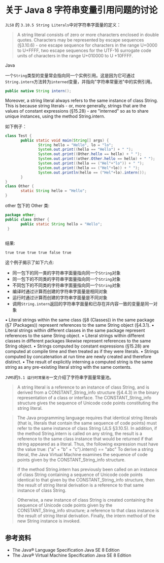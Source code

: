 # 关于 Java 8 字符串变量引用问题的讨论


`JLS8` 的 `3.10.5 String Literals`中对字符串字面量的定义：

> A string literal consists of zero or more characters enclosed in double quotes. Characters may be represented by escape sequences (§3.10.6) - one escape sequence for characters in the range U+0000 to U+FFFF, two escape sequences for the UTF-16 surrogate code units of characters in the range U+010000 to U +10FFFF.

Java

一个`String`类型的变量常会指向同一个实例引用。这是因为它可通过`String.intern`方法转为`interned`变量，并指向"字符串常量池"中的实例引用。

```java
public native String intern();
```

Moreover, a string literal always refers to the same instance of class String. This is because string literals - or, more generally, strings that are the values of constant expressions (§15.28) - are "interned" so as to share unique instances, using the method String.intern.

如下例子：

```java
class Test {
       public static void main(String[] args) {
               String hello = "Hello", lo = "lo";
               System.out.print((hello == "Hello") + " ");
               System.out.print((Other.hello == hello) + " ");
               System.out.print((other.Other.hello == hello) + " ");
               System.out.print((hello == ("Hel"+"lo")) + " ");
               System.out.print((hello == ("Hel"+lo)) + " ");
               System.out.println(hello == ("Hel"+lo).intern());
       } 
}
class Other {
       static String hello = "Hello"; 
}
```

other 包下的 Other 类:

```java
package other;
public class Other { 
       public static String hello = "Hello";
 }
       
```

结果:
```
true true true true false true
```

这个例子揭示了如下六点:

* 同一包下的同一类的字符串字面量指向同一个`String`对象
* 同一包下的不同类的字符串字面量指向同一个`String`对象
* 不同包下的不同类的字符串字面量指向同一个`String`对象
* 编译时通过计算而创建的字符串字面量是相同对象
* 运行时通过计算而创建的字符串字面量是不同对象
* 调用`String.intern`返回的字符串字面量和已存在并内容一致的变量是同一对象

• Literal strings within the same class (§8 (Classes)) in the same package (§7 (Packages))
represent references to the same String object (§4.3.1).
• Literal strings within different classes in the same package represent references to the
same String object.
• Literal strings within different classes in different packages likewise represent references
to the same String object.
• Strings computed by constant expressions (§15.28) are computed at compile time and
then treated as if they were literals.
• Strings computed by concatenation at run time are newly created and therefore distinct.
• The result of explicitly interning a computed string is the same string as any pre-existing literal string with the same contents.


`JVMS`的`5.1 运行时常量池`一文介绍了字符串字面量常量池。

> A string literal is a reference to an instance of class String, and is derived from a CONSTANT_String_info structure (§4.4.3) in the binary representation of a class or interface. The CONSTANT_String_info structure gives the sequence of Unicode code points constituting the string literal.

> The Java programming language requires that identical string literals (that is, literals that contain the same sequence of code points) must refer to the same instance of class String (JLS §3.10.5). In addition, if the method String.intern is called on any string, the result is a reference to the same class instance that would be returned if that string appeared as a literal. Thus, the following expression must have the value true:
     ("a" + "b" + "c").intern() == "abc"
To derive a string literal, the Java Virtual Machine examines the sequence of code points given by the CONSTANT_String_info structure.

> If the method String.intern has previously been called on an instance of class String containing a sequence of Unicode code points identical to that given by the CONSTANT_String_info structure, then the result of string literal derivation is a reference to that same instance of class String.

> Otherwise, a new instance of class String is created containing the sequence of Unicode code points given by the CONSTANT_String_info structure; a reference to that class instance is the result of string literal derivation. Finally, the intern method of the new String instance is invoked.

## 参考资料

* The Java® Language Specification Java SE 8 Edition
* The Java® Virtual Machine Specification Java SE 8 Edition
